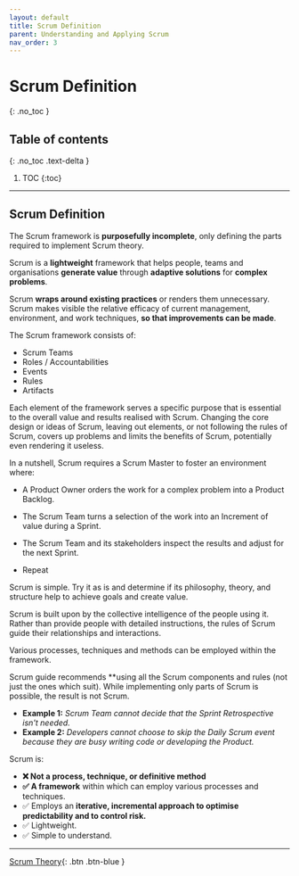 ```yaml
---
layout: default
title: Scrum Definition
parent: Understanding and Applying Scrum
nav_order: 3
---
```


# Scrum Definition
{: .no_toc }

## Table of contents
{: .no_toc .text-delta }

1. TOC
{:toc}

---

## Scrum Definition
The Scrum framework is **purposefully incomplete**, only defining the parts required to implement Scrum theory.

Scrum is a **lightweight** framework that helps people, teams and organisations **generate value** through **adaptive solutions** for **complex problems**.

Scrum **wraps around existing practices** or renders them unnecessary. Scrum makes visible the relative efficacy of current management, environment, and work techniques, **so that improvements can be made**.

The Scrum framework consists of:
- Scrum Teams
- Roles / Accountabilities
- Events
- Rules
- Artifacts

Each element of the framework serves a specific purpose that is essential to the overall value and results realised with Scrum. Changing the core design or ideas of Scrum, leaving out elements, or not following the rules of Scrum, covers up problems and limits the benefits of Scrum, potentially even rendering it useless.

In a nutshell, Scrum requires a Scrum Master to foster an environment where:

- A Product Owner orders the work for a complex problem into a Product Backlog.

- The Scrum Team turns a selection of the work into an Increment of value during a Sprint.

- The Scrum Team and its stakeholders inspect the results and adjust for the next Sprint.

- Repeat

Scrum is simple. Try it as is and determine if its philosophy, theory, and structure help to achieve goals and create value.

Scrum is built upon by the collective intelligence of the people using it. Rather than provide people with detailed instructions, the rules of Scrum guide their relationships and interactions.

Various processes, techniques and methods can be employed within the framework.

Scrum guide recommends **using all the Scrum components and rules (not just the ones which suit). While implementing only parts of Scrum is possible, the result is not Scrum.

- **Example 1:** _Scrum Team cannot decide that the Sprint Retrospective isn't needed._
- **Example 2:** _Developers cannot choose to skip the Daily Scrum event because they are busy writing code or developing the Product._

Scrum is:
- **❌  Not a process, technique, or definitive method**
- **✅  A framework** within which can employ various processes and techniques.
- ✅  Employs an **iterative, incremental approach to optimise predictability and to control risk.**
- ✅  Lightweight.
- ✅  Simple to understand.

---

[Scrum Theory](https://iamjackreed.github.io/psm/docs/understanding-and-applying-scrum/scrum-theory/){: .btn .btn-blue }
